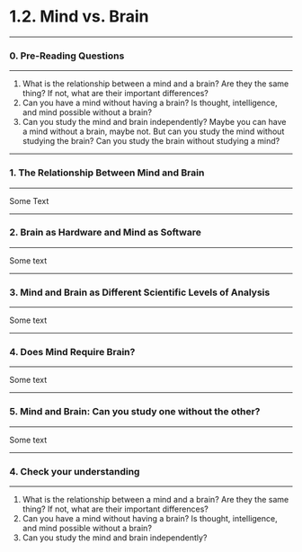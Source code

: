 # 1.2. Mind vs. Brain

---
### 0. Pre-Reading Questions

---
 1. What is the relationship between a mind and a brain? Are they the same thing? If not, what are their important 
 differences?
 2. Can you have a mind without having a brain? Is thought, intelligence, and mind possible without a brain?
 3. Can you study the mind and brain independently? Maybe you can have a mind without a brain, maybe not. But can you 
 study the mind without studying the brain? Can you study the brain without studying a mind?

---
### 1. The Relationship Between Mind and Brain

---
Some Text

---
### 2. Brain as Hardware and Mind as Software

---
Some text

---
### 3. Mind and Brain as Different Scientific Levels of Analysis

---
Some text

--- 
### 4. Does Mind Require Brain?

---
Some text

--- 
### 5. Mind and Brain: Can you study one without the other?

---
Some text

--- 
### 4. Check your understanding

---
 1. What is the relationship between a mind and a brain? Are they the same thing? 
 If not, what are their important differences?
 2. Can you have a mind without having a brain? Is thought, intelligence, and mind possible without a brain?
 3. Can you study the mind and brain independently?